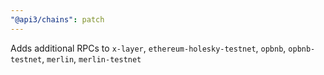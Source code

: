 ```yaml
---
"@api3/chains": patch
---
```


Adds additional RPCs to `x-layer`, `ethereum-holesky-testnet`, `opbnb`, `opbnb-testnet`, `merlin`, `merlin-testnet`
